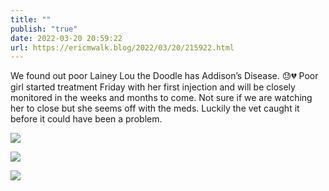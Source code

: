 ```yaml
---
title: ""
publish: "true"
date: 2022-03-20 20:59:22
url: https://ericmwalk.blog/2022/03/20/215922.html
---
```

We found out poor Lainey Lou the Doodle has Addison’s Disease. 😓💔 Poor girl started treatment Friday with her first injection and will be closely monitored in the weeks and months to come. Not sure if we are watching her to close but she seems off with the meds. Luckily the vet caught it before it could have been a problem.

![](https://ericmwalk.blog/uploads/2022/8161c0b94a.jpg)

![](https://ericmwalk.blog/uploads/2022/698c961e5f.jpg)

![](https://ericmwalk.blog/uploads/2022/30c858b497.jpg)
